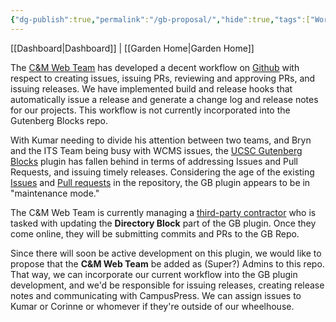 ```yaml
---
{"dg-publish":true,"permalink":"/gb-proposal/","hide":true,"tags":["WordPress","work"]}
---
```


[[Dashboard\|Dashboard]] | [[Garden Home\|Garden Home]] 

The [C&M Web Team](https://advancement.ucsc.edu/about/the-team/communications-and-marketing/#:~:text=ngonza32%40ucsc.edu-,Digital%20Strategies,-Robert%20Allen%20Knight) has developed a decent workflow on [Github](https://github.com/) with respect to creating issues, issuing PRs, reviewing and approving PRs, and issuing releases. We have implemented build and release hooks that automatically issue a release and generate a change log and release notes for our projects. This workflow is not currently incorporated into the Gutenberg Blocks repo.

With Kumar needing to divide his attention between two teams, and Bryn and the ITS Team being busy with WCMS issues, the [UCSC Gutenberg Blocks](https://github.com/ucsc/ucsc-gutenberg-blocks) plugin has fallen behind in terms of addressing Issues and Pull Requests, and issuing timely releases. Considering the age of the existing [Issues](https://github.com/ucsc/ucsc-gutenberg-blocks/issues) and [Pull requests](https://github.com/ucsc/ucsc-gutenberg-blocks/pulls) in the repository, the GB plugin appears to be in "maintenance mode."

The C&M Web Team is currently managing a [third-party contractor](https://tri.be/) who is tasked with updating the **Directory Block** part of the GB plugin. Once they come online, they will be submitting commits and PRs to the GB Repo. 

Since there will soon be active development on this plugin, we would like to propose that the **C&M Web Team** be added as (Super?) Admins to this repo. That way, we can incorporate our current workflow into the GB plugin development, and we'd be responsible for issuing releases, creating release notes and communicating with CampusPress. We can assign issues to Kumar or Corinne or whomever if they're outside of our wheelhouse. 